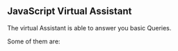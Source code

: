 ## JavaScript Virtual Assistant 

The virtual Assistant is able to answer you basic Queries. 

Some of them are:
